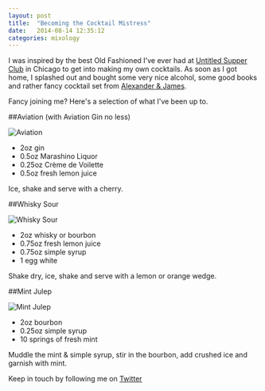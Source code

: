 ```yaml
---
layout: post
title:  "Becoming the Cocktail Mistress"
date:   2014-08-14 12:35:12
categories: mixology
---
```


I was inspired by the best Old Fashioned I've ever had at [Untitled Supper Club](http://untitledchicago.com/home-page/) in Chicago to get into making my own cocktails. As soon as I got home, I splashed out and bought some very nice alcohol, some good books and rather fancy cocktail set from [Alexander & James](http://www.alexanderandjames.com/gift-sets/alexander-and-james-cocktail-making-set-cocktailset.html?start=15&cgid=gift-sets). 

Fancy joining me? Here's a selection of what I've been up to.

##Aviation (with Aviation Gin no less)

![Aviation](https://raw.githubusercontent.com/raphaelleheaf/nevercinderella/gh-pages/_assets/aviation.jpg)

* 2oz gin  
* 0.5oz Marashino Liquor  
* 0.25oz Crème de Voilette  
* 0.5oz fresh lemon juice  

Ice, shake and serve with a cherry.

##Whisky Sour

![Whisky Sour](https://raw.githubusercontent.com/raphaelleheaf/nevercinderella/gh-pages/_assets/whisky_sour.jpg)

* 2oz whisky or bourbon  
* 0.75oz fresh lemon juice  
* 0.75oz simple syrup  
* 1 egg white  

Shake dry, ice, shake and serve with a lemon or orange wedge.

##Mint Julep

![Mint Julep](https://raw.githubusercontent.com/raphaelleheaf/nevercinderella/gh-pages/_assets/mint_julep.jpg)

* 2oz bourbon  
* 0.25oz simple syrup  
* 10 springs of fresh mint  

Muddle the mint & simple syrup, stir in the bourbon, add crushed ice and garnish with mint.


Keep in touch by following me on [Twitter](https://twitter.com/cinderellanever) 


